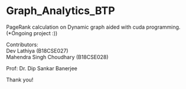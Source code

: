 # Graph_Analytics_BTP

PageRank calculation on Dynamic graph aided with cuda programming.
(*Ongoing project :))

Contributors: <br/>
Dev Lathiya (B18CSE027) <br/>
Mahendra Singh Choudhary (B18CSE028) <br/>

Prof: Dr. Dip Sankar Banerjee

Thank you!
